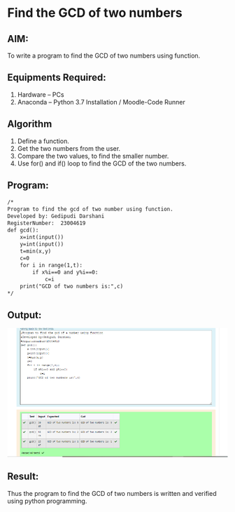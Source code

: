 # Find the GCD of two numbers

## AIM:
To write a program to find the GCD of two numbers using function.

## Equipments Required:
1. Hardware – PCs
2. Anaconda – Python 3.7 Installation / Moodle-Code Runner

## Algorithm
1. Define a function.
2. Get the two numbers from the user.
3. Compare the two values, to find the smaller number.
4. Use for() and if() loop to find the GCD of the two numbers.

## Program:
```
/*
Program to find the gcd of two number using function.
Developed by: Gedipudi Darshani
RegisterNumber:  23004619
def gcd():
    x=int(input())
    y=int(input())
    t=min(x,y)
    c=0
    for i in range(1,t):
        if x%i==0 and y%i==0:
            c=i
    print("GCD of two numbers is:",c)
*/
```

## Output:
![solution](output9.png)
## Result:
Thus the program to find the GCD of two numbers is written and verified using python programming.
